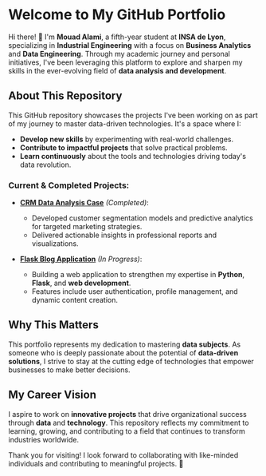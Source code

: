 # Welcome to My GitHub Portfolio

Hi there! 👋 I'm **Mouad Alami**, a fifth-year student at **INSA de Lyon**, specializing in **Industrial Engineering** with a focus on **Business Analytics** and **Data Engineering**. Through my academic journey and personal initiatives, I've been leveraging this platform to explore and sharpen my skills in the ever-evolving field of **data analysis and development**.

## About This Repository

This GitHub repository showcases the projects I've been working on as part of my journey to master data-driven technologies. It's a space where I:
- **Develop new skills** by experimenting with real-world challenges.
- **Contribute to impactful projects** that solve practical problems.
- **Learn continuously** about the tools and technologies driving today's data revolution.

### Current & Completed Projects:
- **[CRM Data Analysis Case](https://github.com/mouadalami)** *(Completed)*:
  - Developed customer segmentation models and predictive analytics for targeted marketing strategies.
  - Delivered actionable insights in professional reports and visualizations.

- **[Flask Blog Application](https://github.com/mouadalami)** *(In Progress)*:
  - Building a web application to strengthen my expertise in **Python**, **Flask**, and **web development**.
  - Features include user authentication, profile management, and dynamic content creation.

## Why This Matters

This portfolio represents my dedication to mastering **data subjects**. As someone who is deeply passionate about the potential of **data-driven solutions**, I strive to stay at the cutting edge of technologies that empower businesses to make better decisions.

## My Career Vision

I aspire to work on **innovative projects** that drive organizational success through **data** and **technology**. This repository reflects my commitment to learning, growing, and contributing to a field that continues to transform industries worldwide.

Thank you for visiting! I look forward to collaborating with like-minded individuals and contributing to meaningful projects. 🚀
